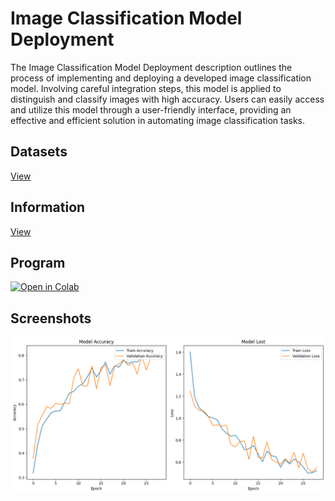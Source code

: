 # Image Classification Model Deployment
The Image Classification Model Deployment description outlines the process of implementing and deploying a developed image classification model. Involving careful integration steps, this model is applied to distinguish and classify images with high accuracy. Users can easily access and utilize this model through a user-friendly interface, providing an effective and efficient solution in automating image classification tasks.

## Datasets
[View](https://www.kaggle.com/datasets/duttadebadri/image-classification)

## Information
[View](https://github.com/achmadhadikurnia/belajar-pengembangan-machine-learning-dicoding-expertise-certificate)

## Program
[![Open in Colab](https://colab.research.google.com/assets/colab-badge.svg)](https://colab.research.google.com/github/achmadhadikurnia/image-classification-model-deployment/blob/main/classification.ipynb)

## Screenshots
![screenshot_1.png](/screenshots/screenshot_1.png)
